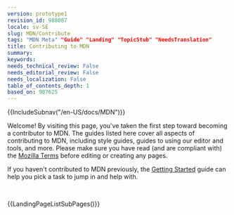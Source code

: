 ```yaml
---
version: prototype1
revision_id: 988087
locale: sv-SE
slug: MDN/Contribute
tags: "MDN Meta" "Guide" "Landing" "TopicStub" "NeedsTranslation"
title: Contributing to MDN
summary: 
keywords: 
needs_technical_review: False
needs_editorial_review: False
needs_localization: False
table_of_contents_depth: 1
based_on: 987625
---
```

<div>{{IncludeSubnav("/en-US/docs/MDN")}}</div>

<p>Welcome! By visiting this page, you've taken the first step toward becoming a contributor to MDN. <span class="seoSummary">The guides listed here cover all aspects of contributing to MDN, including style guides, guides to using our editor and tools, and more. Please make sure you have read (and are compliant with) the <a href="https://www.mozilla.org/en-US/about/legal/terms/mozilla/">Mozilla Terms</a> before editing or creating any pages. </span></p>

<p>If you haven't contributed to MDN previously, the <a href="/en-US/docs/MDN/Getting_started">Getting Started</a> guide can help you pick a task to jump in and help with.</p>

<div class="row topicpage-table">&nbsp;</div>

<p>{{LandingPageListSubPages()}}</p>

